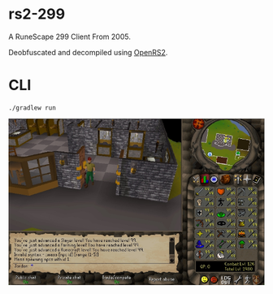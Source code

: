 # rs2-299
A RuneScape 299 Client From 2005.

Deobfuscated and decompiled using [OpenRS2](https://git.openrs2.org/openrs2/openrs2).

# CLI
```shell
./gradlew run
```

<p align="center">
  <img src="https://github.com/ultraviolet-jordan/rs2-299/blob/main/image.jpg?raw=true" alt="Edgeville in 2005"/>
</p>